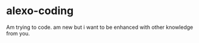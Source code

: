# alexo-coding
Am trying to code. am  new but i want to be enhanced with other knowledge from  you.
